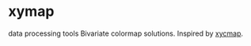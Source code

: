# xymap
data processing tools
Bivariate colormap solutions. Inspired by [xycmap](https://github.com/rbjansen/xycmap).
